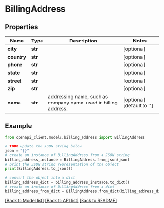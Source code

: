 # BillingAddress


## Properties

Name | Type | Description | Notes
------------ | ------------- | ------------- | -------------
**city** | **str** |  | [optional] 
**country** | **str** |  | [optional] 
**phone** | **str** |  | [optional] 
**state** | **str** |  | [optional] 
**street** | **str** |  | [optional] 
**zip** | **str** |  | [optional] 
**name** | **str** | addressing name, such as company name. used in billing address. | [optional] [default to '']

## Example

```python
from openapi_client.models.billing_address import BillingAddress

# TODO update the JSON string below
json = "{}"
# create an instance of BillingAddress from a JSON string
billing_address_instance = BillingAddress.from_json(json)
# print the JSON string representation of the object
print(BillingAddress.to_json())

# convert the object into a dict
billing_address_dict = billing_address_instance.to_dict()
# create an instance of BillingAddress from a dict
billing_address_from_dict = BillingAddress.from_dict(billing_address_dict)
```
[[Back to Model list]](../README.md#documentation-for-models) [[Back to API list]](../README.md#documentation-for-api-endpoints) [[Back to README]](../README.md)


